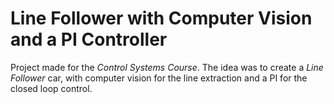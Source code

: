 # Line Follower with Computer Vision and a PI Controller

Project made for the _Control Systems Course_. The idea was to create a _Line Follower_ car, with computer vision for the line extraction and a PI for the closed loop control.
